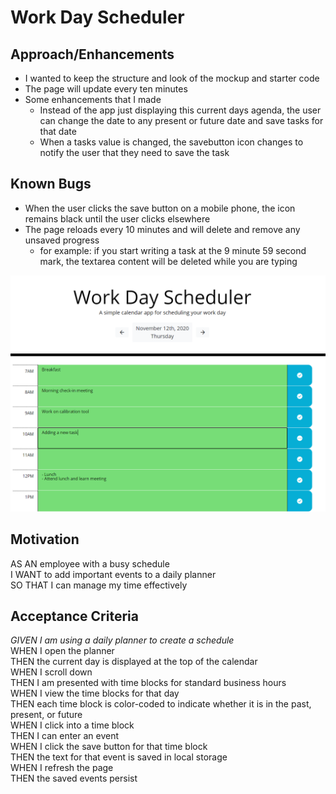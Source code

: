 # Work Day Scheduler

## Approach/Enhancements
- I wanted to keep the structure and look of the mockup and starter code
- The page will update every ten minutes
- Some enhancements that I made
  - Instead of the app just displaying this current days agenda, the user can change the date to any present or future date and save tasks for that date
  - When a tasks value is changed, the savebutton icon changes to notify the user that they need to save the task

## Known Bugs
- When the user clicks the save button on a mobile phone, the icon remains black until the user clicks elsewhere
- The page reloads every 10 minutes and will delete and remove any unsaved progress
  - for example: if you start writing a task at the 9 minute 59 second mark, the textarea content will be deleted while you are typing

![Screenshot of App](./assets/images/screenshot.PNG)

## Motivation
AS AN employee with a busy schedule\
I WANT to add important events to a daily planner\
SO THAT I can manage my time effectively

## Acceptance Criteria
*GIVEN I am using a daily planner to create a schedule*\
WHEN I open the planner\
THEN the current day is displayed at the top of the calendar\
WHEN I scroll down\
THEN I am presented with time blocks for standard business hours\
WHEN I view the time blocks for that day\
THEN each time block is color-coded to indicate whether it is in the past, present, or future\
WHEN I click into a time block\
THEN I can enter an event\
WHEN I click the save button for that time block\
THEN the text for that event is saved in local storage\
WHEN I refresh the page\
THEN the saved events persist
